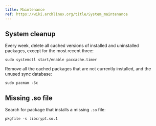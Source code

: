 ```yaml
---
title: Maintenance
ref: https://wiki.archlinux.org/title/System_maintenance
---
```


## System cleanup

Every week, delete all cached versions of installed and uninstalled packages,
except for the most recent three:

```shell
sudo systemctl start/enable paccache.timer
```

Remove all the cached packages that are not currently installed,
and the unused sync database:

```shell
sudo pacman -Sc
```

## Missing .so file

Search for package that installs a missing `.so` file:

```shell
pkgfile -s libcrypt.so.1
```

